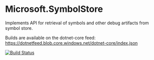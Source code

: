 # Microsoft.SymbolStore

Implements API for retrieval of symbols and other debug artifacts from symbol store.

Builds are available on the dotnet-core feed: https://dotnetfeed.blob.core.windows.net/dotnet-core/index.json

[//]: # (Begin current test results)

[![Build Status](https://dnceng.visualstudio.com/public/_apis/build/status/dotnet/symstore/symstore-public-ci?branchName=master)](https://dnceng.visualstudio.com/public/_build/latest?definitionId=587&branchName=master)

[//]: # (End current test results)
